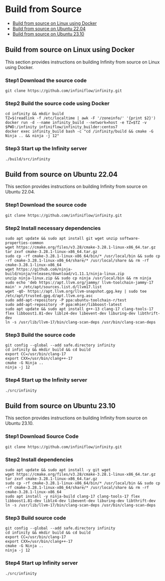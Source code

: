 # Build from Source

- [Build from source on Linux using Docker](#build-from-source-on-linux-using-docker)
- [Build from source on Ubuntu 22.04](#build-from-source-on-ubuntu-2204)
- [Build from source on Ubuntu 23.10](#build-from-source-on-ubuntu-2310)

## Build from source on Linux using Docker

This section provides instructions on building Infinity from source on Linux using Docker.

### Step1 Download the source code

```shell
git clone https://github.com/infiniflow/infinity.git
```

### Step2 Build the source code using Docker

```shell
cd infinity && mkdir build
TZ=$(readlink -f /etc/localtime | awk -F '/zoneinfo/' '{print $2}')
docker run -d --name infinity_build --network=host -e TZ=$TZ -v $PWD:/infinity infiniflow/infinity_builder:centos7
docker exec infinity_build bash -c "cd /infinity/build && cmake -G Ninja .. && ninja -j 12"
```

### Step3 Start up the Infinity server

```shell
./build/src/infinity
```

## Build from source on Ubuntu 22.04

This section provides instructions on building Infinity from source on Ubuntu 22.04.

### Step1 Download the source code

```shell
git clone https://github.com/infiniflow/infinity.git
```

### Step2 Install necessary dependencies

```shell
sudo apt update && sudo apt install git wget unzip software-properties-common
wget https://cmake.org/files/v3.28/cmake-3.28.1-linux-x86_64.tar.gz
tar zxvf cmake-3.28.1-linux-x86_64.tar.gz
sudo cp -rf cmake-3.28.1-linux-x86_64/bin/* /usr/local/bin && sudo cp -rf cmake-3.28.1-linux-x86_64/share/* /usr/local/share && rm -rf cmake-3.28.1-linux-x86_64
wget https://github.com/ninja-build/ninja/releases/download/v1.11.1/ninja-linux.zip
unzip ninja-linux.zip && sudo cp ninja /usr/local/bin && rm ninja
sudo echo 'deb https://apt.llvm.org/jammy/ llvm-toolchain-jammy-17 main' > /etc/apt/sources.list.d/llvm17.list
wget -qO- https://apt.llvm.org/llvm-snapshot.gpg.key | sudo tee /etc/apt/trusted.gpg.d/apt.llvm.org.asc
sudo add-apt-repository -P ppa:ubuntu-toolchain-r/test
sudo add-apt-repository -P ppa:mhier/libboost-latest
sudo apt update && sudo apt install g++-13 clang-17 clang-tools-17 flex libboost1.81-dev liblz4-dev libevent-dev liburing-dev libthrift-dev
ln -s /usr/lib/llvm-17/bin/clang-scan-deps /usr/bin/clang-scan-deps
```

### Step3 Build the source code

```shell
git config --global --add safe.directory infinity
cd infinity && mkdir build && cd build
export CC=/usr/bin/clang-17
export CXX=/usr/bin/clang++-17
cmake -G Ninja ..
ninja -j 12
```

### Step4 Start up the Infinity server

```shell
./src/infinity
```


## Build from source on Ubuntu 23.10

This section provides instructions on building Infinity from source on Ubuntu 23.10.


### Step1 Download Source Code

```shell
git clone https://github.com/infiniflow/infinity.git
```

### Step2 Install dependencies

```shell
sudo apt update && sudo apt install -y git wget
wget https://cmake.org/files/v3.28/cmake-3.28.1-linux-x86_64.tar.gz
tar zxvf cmake-3.28.1-linux-x86_64.tar.gz
sudo cp -rf cmake-3.28.1-linux-x86_64/bin/* /usr/local/bin && sudo cp -rf cmake-3.28.1-linux-x86_64/share/* /usr/local/share && rm -rf cmake-3.28.1-linux-x86_64
sudo apt install -y ninja-build clang-17 clang-tools-17 flex libboost1.81-dev liblz4-dev libevent-dev liburing-dev libthrift-dev
ln -s /usr/lib/llvm-17/bin/clang-scan-deps /usr/bin/clang-scan-deps
```

### Step3 Build source code

```shell
git config --global --add safe.directory infinity
cd infinity && mkdir build && cd build
export CC=/usr/bin/clang-17
export CXX=/usr/bin/clang++-17
cmake -G Ninja ..
ninja -j 12
```

### Step4 Start up Infinity server

```shell
./src/infinity
```